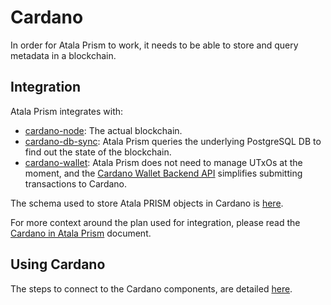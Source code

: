 # Cardano

In order for Atala Prism to work, it needs to be able to store and query
metadata in a blockchain.

## Integration

Atala Prism integrates with:
* [cardano-node](https://github.com/input-output-hk/cardano-node):
  The actual blockchain.
* [cardano-db-sync](https://github.com/input-output-hk/cardano-db-sync):
  Atala Prism queries the underlying PostgreSQL DB to find out the state of
  the blockchain.
* [cardano-wallet](https://github.com/input-output-hk/cardano-wallet):
  Atala Prism does not need to manage UTxOs at the moment, and the
  [Cardano Wallet Backend API](https://input-output-hk.github.io/cardano-wallet/api/edge/)
  simplifies submitting transactions to Cardano.

The schema used to store Atala PRISM objects in Cardano is
[here](metadata-schema.md).

For more context around the plan used for integration, please read the
[Cardano in Atala Prism](cardano-in-atala-prism.md)
document.

## Using Cardano

The steps to connect to the Cardano components, are detailed
[here](use-cardano.md).

